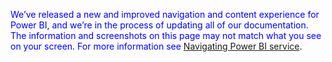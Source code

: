 <font color=blue>We’ve released a new and improved navigation and content experience for Power BI, and we’re in the process of updating all of our documentation.
The information and screenshots on this page may not match what you see on your screen. For more information see [Navigating Power BI service](../powerbi-service-the-new-power-bi-experience.md).</font>
